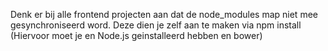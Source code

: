 Denk er bij alle frontend projecten aan dat de node_modules map niet mee gesynchroniseerd word.
Deze dien je zelf aan te maken via npm install (Hiervoor moet je en Node.js geinstalleerd hebben en bower)
